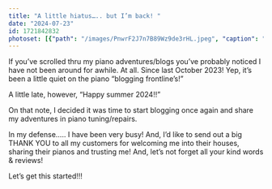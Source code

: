 ```yaml
---
title: "A little hiatus….. but I’m back! "
date: "2024-07-23"
id: 1721842832
photoset: [{"path": "/images/PnwrF2J7n7B89Wz9de3rHL.jpeg", "caption": "Izzy-cat\u2764\ufe0f", "thumbnail": "True"}]
---
```

If you’ve scrolled thru my piano adventures/blogs you’ve probably noticed I have not been around for awhile. At all. Since last October 2023! Yep, it’s been a little quiet on the piano “blogging frontline’s!”

  A little late, however, “Happy summer 2024!!”

On that note, I decided it was time to start blogging once again and share my adventures in piano tuning/repairs. 

In my defense….. I have been very busy! And, I’d like  to send out a big THANK YOU to all my customers for welcoming me into their houses, sharing their pianos and trusting me! And, let’s not forget all your kind words & reviews! 

Let’s get this started!!!